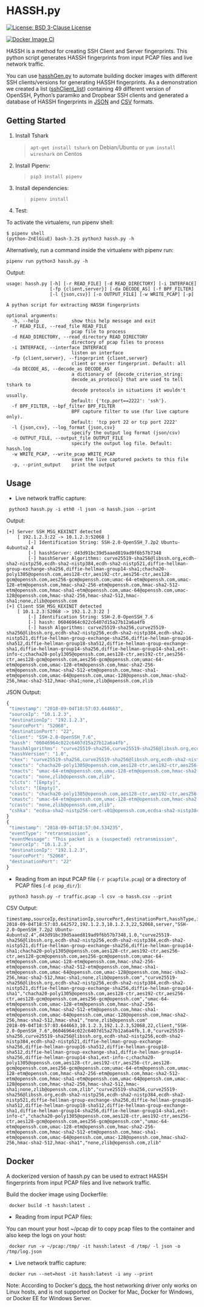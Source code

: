 # HASSH.py

[![License: BSD 3-Clause License](https://img.shields.io/badge/License-BSD%203--Clause-blue.svg)](https://opensource.org/licenses/BSD-3-Clause)

[![Docker Image CI](https://github.com/ericmartin/hassh/actions/workflows/docker-image.yaml/badge.svg)](https://github.com/ericmartin/hassh/actions/workflows/docker-image.yaml)

HASSH is a method for creating SSH Client and Server fingerprints.
This python script generates HASSH fingerprints from input PCAP files and live
network traffic.

You can use [hasshGen.py](hasshGen/) to automate building docker images with
different SSH clients/versions for generating HASSH fingerprints. As a
demonstration we created a list ([sshClient_list](hasshGen/sshClient_list))
containing 49 different version of OpenSSH, Python’s paramiko and Dropbear SSH
clients and generated a database of HASSH fingerprints in [JSON](hasshGen/hassh_fingerprints.json)
and [CSV](hasshGen/hassh_fingerprints.csv) formats.

## Getting Started

1. Install Tshark
    > `apt-get install tshark` on Debian/Ubuntu or `yum install wireshark` on Centos

2. Install Pipenv:
    > `pip3 install pipenv`

3. Install dependencies:
    > `pipenv install`

4. Test:

To activate the virtualenv, run pipenv shell:

```shell
$ pipenv shell
(python-ZnElGiuE) bash-3.2$ python3 hassh.py -h
```

Alternatively, run a command inside the virtualenv with pipenv run:

```shell
pipenv run python3 hassh.py -h
```

Output:

```shell
usage: hassh.py [-h] [-r READ_FILE] [-d READ_DIRECTORY] [-i INTERFACE]
                [-fp {client,server}] [-da DECODE_AS] [-f BPF_FILTER]
                [-l {json,csv}] [-o OUTPUT_FILE] [-w WRITE_PCAP] [-p]

A python script for extracting HASSH fingerprints

optional arguments:
  -h, --help            show this help message and exit
  -r READ_FILE, --read_file READ_FILE
                        pcap file to process
  -d READ_DIRECTORY, --read_directory READ_DIRECTORY
                        directory of pcap files to process
  -i INTERFACE, --interface INTERFACE
                        listen on interface
  -fp {client,server}, --fingerprint {client,server}
                        client or server fingerprint. Default: all
  -da DECODE_AS, --decode_as DECODE_AS
                        a dictionary of {decode_criterion_string:
                        decode_as_protocol} that are used to tell tshark to
                        decode protocols in situations it wouldn't usually.
                        Default: {'tcp.port==2222': 'ssh'}.
  -f BPF_FILTER, --bpf_filter BPF_FILTER
                        BPF capture filter to use (for live capture only).
                        Default: 'tcp port 22 or tcp port 2222'
  -l {json,csv}, --log_format {json,csv}
                        specify the output log format (json/csv)
  -o OUTPUT_FILE, --output_file OUTPUT_FILE
                        specify the output log file. Default: hassh.log
  -w WRITE_PCAP, --write_pcap WRITE_PCAP
                        save the live captured packets to this file
  -p, --print_output    print the output
```

## Usage

* Live network traffic capture:

 ```shell
  python3 hassh.py -i eth0 -l json -o hassh.json --print
 ```

Output:

```shell
[+] Server SSH_MSG_KEXINIT detected
    [ 192.1.2.3:22 -> 10.1.2.3:52068 ]
        [-] Identification String: SSH-2.0-OpenSSH_7.2p2 Ubuntu-4ubuntu2.4
        [-] hasshServer: d43d91bc39d5aaed819ad9f6b57b7348
        [-] hasshServer Algorithms: curve25519-sha256@libssh.org,ecdh-sha2-nistp256,ecdh-sha2-nistp384,ecdh-sha2-nistp521,diffie-hellman-group-exchange-sha256,diffie-hellman-group14-sha1;chacha20-poly1305@openssh.com,aes128-ctr,aes192-ctr,aes256-ctr,aes128-gcm@openssh.com,aes256-gcm@openssh.com;umac-64-etm@openssh.com,umac-128-etm@openssh.com,hmac-sha2-256-etm@openssh.com,hmac-sha2-512-etm@openssh.com,hmac-sha1-etm@openssh.com,umac-64@openssh.com,umac-128@openssh.com,hmac-sha2-256,hmac-sha2-512,hmac-sha1;none,zlib@openssh.com
[+] Client SSH_MSG_KEXINIT detected
    [ 10.1.2.3:52068 -> 192.1.2.3:22 ]
        [-] Identification String: SSH-2.0-OpenSSH_7.6
        [-] hassh: 06046964c022c6407d15a27b12a6a4fb
        [-] hassh Algorithms: curve25519-sha256,curve25519-sha256@libssh.org,ecdh-sha2-nistp256,ecdh-sha2-nistp384,ecdh-sha2-nistp521,diffie-hellman-group-exchange-sha256,diffie-hellman-group16-sha512,diffie-hellman-group18-sha512,diffie-hellman-group-exchange-sha1,diffie-hellman-group14-sha256,diffie-hellman-group14-sha1,ext-info-c;chacha20-poly1305@openssh.com,aes128-ctr,aes192-ctr,aes256-ctr,aes128-gcm@openssh.com,aes256-gcm@openssh.com;umac-64-etm@openssh.com,umac-128-etm@openssh.com,hmac-sha2-256-etm@openssh.com,hmac-sha2-512-etm@openssh.com,hmac-sha1-etm@openssh.com,umac-64@openssh.com,umac-128@openssh.com,hmac-sha2-256,hmac-sha2-512,hmac-sha1;none,zlib@openssh.com,zlib
```

JSON Output:

 ```javascript
{
  "timestamp": "2018-09-04T18:57:03.644663",
  "sourceIp": "10.1.2.3",
  "destinationIp": "192.1.2.3",
  "sourcePort": "52068",
  "destinationPort": "22",
  "client": "SSH-2.0-OpenSSH_7.6",
  "hassh": "06046964c022c6407d15a27b12a6a4fb",
  "hasshAlgorithms": "curve25519-sha256,curve25519-sha256@libssh.org,ecdh-sha2-nistp256,ecdh-sha2-nistp384,ecdh-sha2-nistp521,diffie-hellman-group-exchange-sha256,diffie-hellman-group16-sha512,diffie-hellman-group18-sha512,diffie-hellman-group-exchange-sha1,diffie-hellman-group14-sha256,diffie-hellman-group14-sha1,ext-info-c;chacha20-poly1305@openssh.com,aes128-ctr,aes192-ctr,aes256-ctr,aes128-gcm@openssh.com,aes256-gcm@openssh.com;umac-64-etm@openssh.com,umac-128-etm@openssh.com,hmac-sha2-256-etm@openssh.com,hmac-sha2-512-etm@openssh.com,hmac-sha1-etm@openssh.com,umac-64@openssh.com,umac-128@openssh.com,hmac-sha2-256,hmac-sha2-512,hmac-sha1;none,zlib@openssh.com,zlib",
  "hasshVersion": "1.0",
  "ckex": "curve25519-sha256,curve25519-sha256@libssh.org,ecdh-sha2-nistp256,ecdh-sha2-nistp384,ecdh-sha2-nistp521,diffie-hellman-group-exchange-sha256,diffie-hellman-group16-sha512,diffie-hellman-group18-sha512,diffie-hellman-group-exchange-sha1,diffie-hellman-group14-sha256,diffie-hellman-group14-sha1,ext-info-c",
  "ceacts": "chacha20-poly1305@openssh.com,aes128-ctr,aes192-ctr,aes256-ctr,aes128-gcm@openssh.com,aes256-gcm@openssh.com",
  "cmacts": "umac-64-etm@openssh.com,umac-128-etm@openssh.com,hmac-sha2-256-etm@openssh.com,hmac-sha2-512-etm@openssh.com,hmac-sha1-etm@openssh.com,umac-64@openssh.com,umac-128@openssh.com,hmac-sha2-256,hmac-sha2-512,hmac-sha1",
  "ccacts": "none,zlib@openssh.com,zlib",
  "clcts": "[Empty]",
  "clstc": "[Empty]",
  "ceastc": "chacha20-poly1305@openssh.com,aes128-ctr,aes192-ctr,aes256-ctr,aes128-gcm@openssh.com,aes256-gcm@openssh.com",
  "cmastc": "umac-64-etm@openssh.com,umac-128-etm@openssh.com,hmac-sha2-256-etm@openssh.com,hmac-sha2-512-etm@openssh.com,hmac-sha1-etm@openssh.com,umac-64@openssh.com,umac-128@openssh.com,hmac-sha2-256,hmac-sha2-512,hmac-sha1",
  "ccastc": "none,zlib@openssh.com,zlib",
  "cshka": "ecdsa-sha2-nistp256-cert-v01@openssh.com,ecdsa-sha2-nistp384-cert-v01@openssh.com,ecdsa-sha2-nistp521-cert-v01@openssh.com,ecdsa-sha2-nistp256,ecdsa-sha2-nistp384,ecdsa-sha2-nistp521,ssh-ed25519-cert-v01@openssh.com,ssh-rsa-cert-v01@openssh.com,ssh-ed25519,rsa-sha2-512,rsa-sha2-256,ssh-rsa"
}
{
  "timestamp": "2018-09-04T18:57:04.534235",
  "eventType": "retransmission",
  "eventMessage": "This packet is a (suspected) retransmission",
  "sourceIp": "10.1.2.3",
  "destinationIp": "192.1.2.3",
  "sourcePort": "52068",
  "destinationPort": "22"
}
```

* Reading from an input PCAP file (```-r pcapfile.pcap```)
  or a directory of PCAP files (```-d pcap_dir/```):

 ```shell
  python3 hassh.py -r traffic.pcap -l csv -o hassh.csv --print
 ```

CSV Output:

```csv
timestamp,sourceIp,destinationIp,sourcePort,destinationPort,hasshType,identificationString,hassh,hasshVersion,hasshAlgorithms,kexAlgs,encAlgs,macAlgs,cmpAlgs
2018-09-04T18:57:03.642572,192.1.2.3,10.1.2.3,22,52068,server,"SSH-2.0-OpenSSH_7.2p2 Ubuntu-4ubuntu2.4",d43d91bc39d5aaed819ad9f6b57b7348,1.0,"curve25519-sha256@libssh.org,ecdh-sha2-nistp256,ecdh-sha2-nistp384,ecdh-sha2-nistp521,diffie-hellman-group-exchange-sha256,diffie-hellman-group14-sha1;chacha20-poly1305@openssh.com,aes128-ctr,aes192-ctr,aes256-ctr,aes128-gcm@openssh.com,aes256-gcm@openssh.com;umac-64-etm@openssh.com,umac-128-etm@openssh.com,hmac-sha2-256-etm@openssh.com,hmac-sha2-512-etm@openssh.com,hmac-sha1-etm@openssh.com,umac-64@openssh.com,umac-128@openssh.com,hmac-sha2-256,hmac-sha2-512,hmac-sha1;none,zlib@openssh.com","curve25519-sha256@libssh.org,ecdh-sha2-nistp256,ecdh-sha2-nistp384,ecdh-sha2-nistp521,diffie-hellman-group-exchange-sha256,diffie-hellman-group14-sha1","chacha20-poly1305@openssh.com,aes128-ctr,aes192-ctr,aes256-ctr,aes128-gcm@openssh.com,aes256-gcm@openssh.com","umac-64-etm@openssh.com,umac-128-etm@openssh.com,hmac-sha2-256-etm@openssh.com,hmac-sha2-512-etm@openssh.com,hmac-sha1-etm@openssh.com,umac-64@openssh.com,umac-128@openssh.com,hmac-sha2-256,hmac-sha2-512,hmac-sha1","none,zlib@openssh.com"
2018-09-04T18:57:03.644663,10.1.2.3,192.1.2.3,52068,22,client,"SSH-2.0-OpenSSH_7.6",06046964c022c6407d15a27b12a6a4fb,1.0,"curve25519-sha256,curve25519-sha256@libssh.org,ecdh-sha2-nistp256,ecdh-sha2-nistp384,ecdh-sha2-nistp521,diffie-hellman-group-exchange-sha256,diffie-hellman-group16-sha512,diffie-hellman-group18-sha512,diffie-hellman-group-exchange-sha1,diffie-hellman-group14-sha256,diffie-hellman-group14-sha1,ext-info-c;chacha20-poly1305@openssh.com,aes128-ctr,aes192-ctr,aes256-ctr,aes128-gcm@openssh.com,aes256-gcm@openssh.com;umac-64-etm@openssh.com,umac-128-etm@openssh.com,hmac-sha2-256-etm@openssh.com,hmac-sha2-512-etm@openssh.com,hmac-sha1-etm@openssh.com,umac-64@openssh.com,umac-128@openssh.com,hmac-sha2-256,hmac-sha2-512,hmac-sha1;none,zlib@openssh.com,zlib","curve25519-sha256,curve25519-sha256@libssh.org,ecdh-sha2-nistp256,ecdh-sha2-nistp384,ecdh-sha2-nistp521,diffie-hellman-group-exchange-sha256,diffie-hellman-group16-sha512,diffie-hellman-group18-sha512,diffie-hellman-group-exchange-sha1,diffie-hellman-group14-sha256,diffie-hellman-group14-sha1,ext-info-c","chacha20-poly1305@openssh.com,aes128-ctr,aes192-ctr,aes256-ctr,aes128-gcm@openssh.com,aes256-gcm@openssh.com","umac-64-etm@openssh.com,umac-128-etm@openssh.com,hmac-sha2-256-etm@openssh.com,hmac-sha2-512-etm@openssh.com,hmac-sha1-etm@openssh.com,umac-64@openssh.com,umac-128@openssh.com,hmac-sha2-256,hmac-sha2-512,hmac-sha1","none,zlib@openssh.com,zlib"
```

## Docker

A dockerized version of hassh.py can be used to extract HASSH fingerprints from
input PCAP files and live network traffic.

Build the docker image using Dockerfile:

 ```shell
  docker build -t hassh:latest .
 ```

* Reading from input PCAP files:

You can mount your host ~/pcap dir to copy pcap files to the container and also
keep the logs on your host:

 ```shell
  docker run -v ~/pcap:/tmp/ -it hassh:latest -d /tmp/ -l json -o /tmp/log.json
 ```

* Live network traffic capture:

 ```shell
  docker run --net=host -it hassh:latest -i any --print
 ```

Note: According to Docker's [docs](https://docs.docker.com/network/host/),
the host networking driver only works on Linux hosts, and is not supported on
Docker for Mac, Docker for Windows, or Docker EE for Windows Server.
